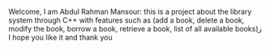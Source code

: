 Welcome, I am Abdul Rahman Mansour:
this is a project about the library system through C++ with features such as (add a book, delete a book, modify the book, borrow a book, retrieve a book, list of all available books)ز
I hope you like it and thank you
